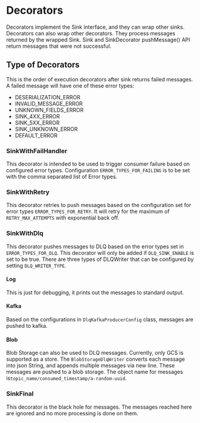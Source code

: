 # Decorators

Decorators implement the Sink interface, and they can wrap other sinks. Decorators can also wrap other decorators. They
process messages returned by the wrapped Sink. Sink and SinkDecorator pushMessage() API return messages that were not
successful.

## Type of Decorators 

This is the order of execution decorators after sink returns failed messages.
A failed message will have one of these error types:
* DESERIALIZATION_ERROR
* INVALID_MESSAGE_ERROR
* UNKNOWN_FIELDS_ERROR
* SINK_4XX_ERROR
* SINK_5XX_ERROR
* SINK_UNKNOWN_ERROR
* DEFAULT_ERROR

### SinkWithFailHandler

This decorator is intended to be used to trigger consumer failure based on configured error types.
Configuration `ERROR_TYPES_FOR_FAILING` is to be set with the comma separated list of Error types.

### SinkWithRetry

This decorator retries to push messages based on the configuration set for error types `ERROR_TYPES_FOR_RETRY`.
It will retry for the maximum of `RETRY_MAX_ATTEMPTS` with exponential back off.

### SinkWithDlq
This decorator pushes messages to DLQ based on the error types set in `ERROR_TYPES_FOR_DLQ`.
This decorator will only be added if `DLQ_SINK_ENABLE` is set to be true.
There are three types of DLQWriter that can be configured by setting `DLQ_WRITER_TYPE`.
#### Log
This is just for debugging, it prints out the messages to standard output.

#### Kafka
Based on the configurations in `DlqKafkaProducerConfig` class, messages are pushed to kafka.

#### Blob
Blob Storage can also be used to DLQ messages. Currently, only GCS is supported as a store.
The `BlobStorageDlqWriter` converts each message into json String, and appends multiple messages via new line. 
These messages are pushed to a blob storage. The object name for messages is`topic_name/consumed_timestamp/a-random-uuid`.

### SinkFinal

This decorator is the black hole for messages. The messages reached here are ignored
and no more processing is done on them. 
